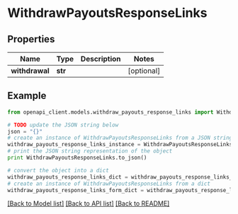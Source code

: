# WithdrawPayoutsResponseLinks


## Properties
Name | Type | Description | Notes
------------ | ------------- | ------------- | -------------
**withdrawal** | **str** |  | [optional] 

## Example

```python
from openapi_client.models.withdraw_payouts_response_links import WithdrawPayoutsResponseLinks

# TODO update the JSON string below
json = "{}"
# create an instance of WithdrawPayoutsResponseLinks from a JSON string
withdraw_payouts_response_links_instance = WithdrawPayoutsResponseLinks.from_json(json)
# print the JSON string representation of the object
print WithdrawPayoutsResponseLinks.to_json()

# convert the object into a dict
withdraw_payouts_response_links_dict = withdraw_payouts_response_links_instance.to_dict()
# create an instance of WithdrawPayoutsResponseLinks from a dict
withdraw_payouts_response_links_form_dict = withdraw_payouts_response_links.from_dict(withdraw_payouts_response_links_dict)
```
[[Back to Model list]](../README.md#documentation-for-models) [[Back to API list]](../README.md#documentation-for-api-endpoints) [[Back to README]](../README.md)


